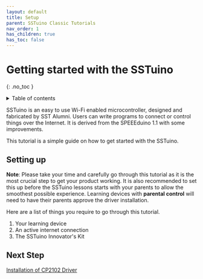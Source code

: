 ```yaml
---
layout: default
title: Setup
parent: SSTuino Classic Tutorials
nav_order: 1
has_children: true
has_toc: false
---
```


# Getting started with the SSTuino

{: .no_toc }

<details markdown="block">
  <summary>
    Table of contents
  </summary>
  {: .text-delta }
1. TOC
{:toc}
</details>

SSTuino is an easy to use Wi-Fi enabled microcontroller, designed and fabricated by SST Alumni. Users can write programs to connect or control things over the Internet. It is derived from the SPEEEduino 1.1 with some improvements.

This tutorial is a simple guide on how to get started with the SSTuino.

## Setting up

**Note**: Please take your time and carefully go through this tutorial as it is the most crucial step to get your product working. It is also recommended to set this up before the SSTuino lessons starts with your parents to allow the smoothest possible experience. Learning devices with **parental control** will need to have their parents approve the driver installation.

Here are a list of things you require to go through this tutorial.

1. Your learning device
2. An active internet connection
3. The SSTuino Innovator's Kit

## Next Step
[Installation of CP2102 Driver](page1.md)